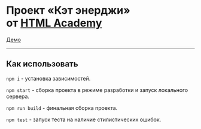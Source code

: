 # Проект «Кэт энерджи» от [HTML Academy](https://htmlacademy.ru/)

[Демо](https://v-zdorovcev.github.io/1507737-cinemaddict-15/)

---

## Как использовать

`npm i` - установка зависимостей.

`npm start` - сборка проекта в режиме разработки и запуск локального сервера.

`npm run build` - финальная сборка проекта.

`npm test` - запуск теста на наличие стилистических ошибок.
